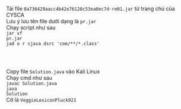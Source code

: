 Tải file <code>0a736429aacc4b42e76120c53ea0ec7d-re01.jar</code> từ trang chủ của CYSCA<br/>
Lưu ý lưu tên file dưới dạng là <code>pr.jar</code><br/>
Chạy script như sau<br/>
<code>jar ­xf pr.jar</code><br/>
<code>jad ­o ­r ­sjava ­dsrc 'com/**/*.class'

</code><br/>
Copy file <code>Solution.java</code> vào Kali Linux<br/>
Chạy cmd như sau<br/>
<code>javac Solution.java</code><br/>
<code>java Solution</code><br/>
Cờ là <code>VeggieLexiconPluck921</code><br/>
